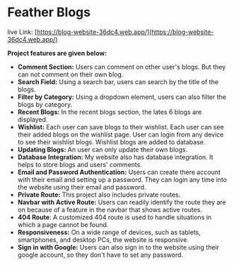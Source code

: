 # Feather Blogs


live Link: [https://blog-website-36dc4.web.app/](https://blog-website-36dc4.web.app/)


**Project features are given below:** 

- **Comment Section:** Users can comment on other user's blogs. But they can not comment on their own blog.
- **Search Field:** Using a search bar, users can search by the title of the blogs.
- **Filter by Category:** Using a dropdown element, users can also filter the blogs by category.
- **Recent Blogs:** In the recent blogs section, the lates 6 blogs are displayed.
- **Wishlist:** Each user can save blogs to their wishlist. Each user can see their added blogs on the wishlist page. User can login from any device to see their wishlist blogs. Wishlist blogs are added to database.
- **Updating Blogs:** An user can only update their own blogs.
- **Database Integration:** My website also has database integration. It helps to store blogs and users' comments. 
- **Email and Password Authentication:** Users can create there account with their email and setting up a password. They can login any time into the website using their email and password.
- **Private Route:** This project also includes private routes. 
- **Navbar with Active Route:** Users can readily identify the route they are on because of a feature in the navbar that shows active routes.
- **404 Route**: A customized 404 route is used to handle situations in which a page cannot be found.
- **Responsiveness:** On a wide range of devices, such as tablets, smartphones, and desktop PCs, the website is responsive.
- **Sign in with Google:** Users can also sign in to the website using their google account, so they don't have to set any password.